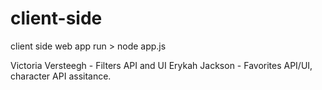 # client-side
client side web app
run > node app.js

Victoria Versteegh - Filters API and UI
Erykah Jackson - Favorites API/UI, character API assitance.


